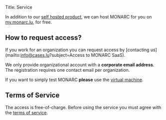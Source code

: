 Title: Service

In addition to our [self hosted product](/product), we can host MONARC for you
on [my.monarc.lu](https://my.monarc.lu), for free.


## How to request access?

If you work for an organization you can request access by
[contacting us](mailto:info@cases.lu?subject=Access to MONARC SaaS).

We only provide organizational account with a **corporate email address**.
The registration requires one contact email per organization.

If you want to simply test MONARC **please** use the
[virtual machine](/download#virtual-machine).


## Terms of Service

The access is free-of-charge.
Before using the service you must agree with the
[terms of service](https://my.monarc.lu/terms.html).
